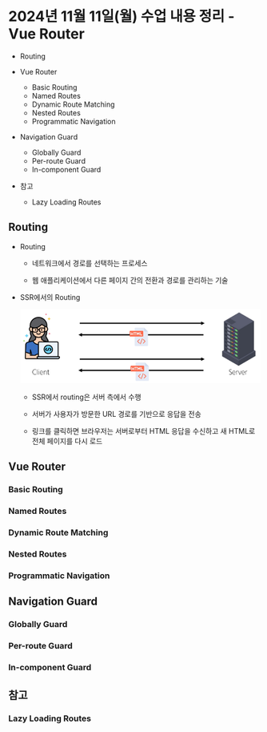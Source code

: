 # 2024년 11월 11일(월) 수업 내용 정리 - Vue Router


- Routing



- Vue Router

  - Basic Routing
  - Named Routes
  - Dynamic Route Matching
  - Nested Routes
  - Programmatic Navigation


- Navigation Guard

  - Globally Guard
  - Per-route Guard
  - In-component Guard


- 참고

  - Lazy Loading Routes



## Routing

- Routing

  - 네트워크에서 경로를 선택하는 프로세스
  
  - 웹 애플리케이션에서 다른 페이지 간의 전환과 경로를 관리하는 기술


- SSR에서의 Routing

  ![alt text](./images/image_00.png)

  - SSR에서 routing은 서버 측에서 수행

  - 서버가 사용자가 방문한 URL 경로를 기반으로 응답을 전송

  - 링크를 클릭하면 브라우저는 서버로부터 HTML 응답을 수신하고 새 HTML로 전체 페이지를 다시 로드

## Vue Router

### Basic Routing

### Named Routes

### Dynamic Route Matching

### Nested Routes

### Programmatic Navigation


## Navigation Guard

### Globally Guard

### Per-route Guard

### In-component Guard


## 참고

### Lazy Loading Routes
